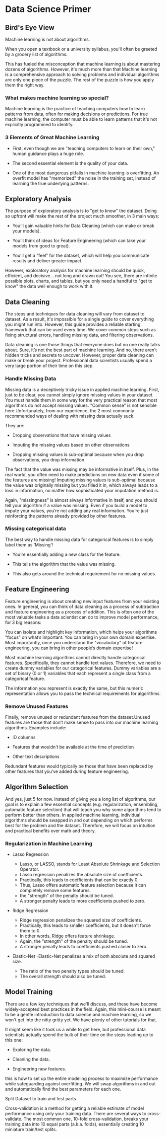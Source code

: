 # Data Science Primer

## Bird's Eye View

Machine learning is not about algorithms.

When you open a textbook or a university syllabus, you'll often be greeted by a grocery list of algorithms.

This has fueled the misconception that machine learning is about mastering dozens of algorithms. However, it's much more than that  Machine learning is a comprehensive approach to solving problems and individual algorithms are only one piece of the puzzle. The rest of the puzzle is how you apply them the right way.

### What makes machine learning so special?

Machine learning is the practice of teaching computers how to learn patterns from data, often for making decisions or predictions. For true machine learning, the computer must be able to learn patterns that it's not explicitly programmed to identify.

### 3 Elements of Great Machine Learning

- First, even though we are "teaching computers to learn on their own," human guidance plays a huge role.

- The second essential element is the quality of your data.

- One of the most dangerous pitfalls in machine learning is overfitting. An overfit model has "memorized" the noise in the training set, instead of learning the true underlying patterns.

## Exploratory Analysis

The purpose of exploratory analysis is to "get to know" the dataset. Doing so upfront will make the rest of the project much smoother, in 3 main ways:

- You’ll gain valuable hints for Data Cleaning (which can make or break your models).

- You’ll think of ideas for Feature Engineering (which can take your models from good to great).

- You’ll get a "feel" for the dataset, which will help you communicate results and deliver greater impact.

However, exploratory analysis for machine learning should be quick, efficient, and decisive... not long and drawn out! You see, there are infinite possible plots, charts, and tables, but you only need a handful to "get to know" the data well enough to work with it.

## Data Cleaning

The steps and techniques for data cleaning will vary from dataset to dataset. As a result, it's impossible for a single guide to cover everything you might run into. However, this guide provides a reliable starting framework that can be used every time. We cover common steps such as fixing structural errors, handling missing data, and filtering observations.

Data cleaning is one those things that everyone does but no one really talks about. Sure, it’s not the best part of machine learning. And no, there aren’t hidden tricks and secrets to uncover. However, proper data cleaning can make or break your project. Professional data scientists usually spend a very large portion of their time on this step.

### Handle Missing Data

Missing data is a deceptively tricky issue in applied machine learning. First, just to be clear, you cannot simply ignore missing values in your dataset. You must handle them in some way for the very practical reason that most algorithms do not accept missing values. "Common sense" is not sensible here
Unfortunately, from our experience, the 2 most commonly recommended ways of dealing with missing data actually suck.

They are:

- Dropping observations that have missing values

- Imputing the missing values based on other observations

- Dropping missing values is sub-optimal because when you drop observations, you drop information.

The fact that the value was missing may be informative in itself. Plus, in the real world, you often need to make predictions on new data even if some of the features are missing! Imputing missing values is sub-optimal because the value was originally missing but you filled it in, which always leads to a loss in information, no matter how sophisticated your imputation method is.

Again, "missingness" is almost always informative in itself, and you should tell your algorithm if a value was missing. Even if you build a model to impute your values, you’re not adding any real information. You’re just reinforcing the patterns already provided by other features.

### Missing categorical data

The best way to handle missing data for categorical features is to simply label them as ’Missing’!

- You’re essentially adding a new class for the feature.

- This tells the algorithm that the value was missing.

- This also gets around the technical requirement for no missing values.

## Feature Engineering

Feature engineering is about creating new input features from your existing ones. In general, you can think of data cleaning as a process of subtraction and feature engineering as a process of addition. This is often one of the most valuable tasks a data scientist can do to improve model performance, for 3 big reasons:

You can isolate and highlight key information, which helps your algorithms "focus" on what’s important.
You can bring in your own domain expertise. Most importantly, once you understand the "vocabulary" of feature engineering, you can bring in other people’s domain expertise!

Most machine learning algorithms cannot directly handle categorical features. Specifically, they cannot handle text values. Therefore, we need to create dummy variables for our categorical features. Dummy variables are a set of binary (0 or 1) variables that each represent a single class from a categorical feature.

The information you represent is exactly the same, but this numeric representation allows you to pass the technical requirements for algorithms.

### Remove Unused Features

Finally, remove unused or redundant features from the dataset.Unused features are those that don’t make sense to pass into our machine learning algorithms. Examples include:

- ID columns

- Features that wouldn't be available at the time of prediction

- Other text descriptions

Redundant features would typically be those that have been replaced by other features that you’ve added during feature engineering.

## Algorithm Selection

And yes, just 5 for now. Instead of giving you a long list of algorithms, our goal is to explain a few essential concepts (e.g. regularization, ensembling, automatic feature selection) that will teach you why some algorithms tend to perform better than others. In applied machine learning, individual algorithms should be swapped in and out depending on which performs best for the problem and the dataset. Therefore, we will focus on intuition and practical benefits over math and theory.

### Regularization in Machine Learning

- Lasso Regression
  - Lasso, or LASSO, stands for Least Absolute Shrinkage and Selection Operator.
  - Lasso regression penalizes the absolute size of coefficients.
  - Practically, this leads to coefficients that can be exactly 0.
  - Thus, Lasso offers automatic feature selection because it can completely remove some features.
  - the "strength" of the penalty should be tuned.
  - A stronger penalty leads to more coefficients pushed to zero.

- Ridge Regression
  - Ridge regression penalizes the squared size of coefficients.
  - Practically, this leads to smaller coefficients, but it doesn't force them to 0.
  - In other words, Ridge offers feature shrinkage.
  - Again, the "strength" of the penalty should be tuned.
  - A stronger penalty leads to coefficients pushed closer to zero.

- Elastic-Net
  -Elastic-Net penalizes a mix of both absolute and squared size.
  - The ratio of the two penalty types should be tuned.
  - The overall strength should also be tuned.

## Model Training

There are a few key techniques that we'll discuss, and these have become widely-accepted best practices in the field. Again, this mini-course is meant to be a gentle introduction to data science and machine learning, so we won't get into the nitty gritty yet. We have plenty of other tutorials for that.

It might seem like it took us a while to get here, but professional data scientists actually spend the bulk of their time on the steps leading up to this one:

- Exploring the data.

- Cleaning the data.

- Engineering new features.

this is how to set up the entire modeling process to maximize performance while safeguarding against overfitting. We will swap algorithms in and out and automatically find the best parameters for each one.

Split Dataset to train and test parts

Cross-validation is a method for getting a reliable estimate of model performance using only your training data. There are several ways to cross-validate. The most common one, 10-fold cross-validation, breaks your training data into 10 equal parts (a.k.a. folds), essentially creating 10 miniature train/test splits.
